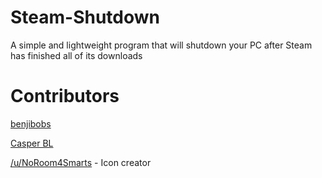 # Steam-Shutdown
A simple and lightweight program that will shutdown your PC after Steam has finished all of its downloads

# Contributors
[benjibobs](https://github.com/benjibobs)

[Casper BL](https://github.com/Ezzpify)

[/u/NoRoom4Smarts](https://www.reddit.com/user/NoRoom4Smarts) - Icon creator
